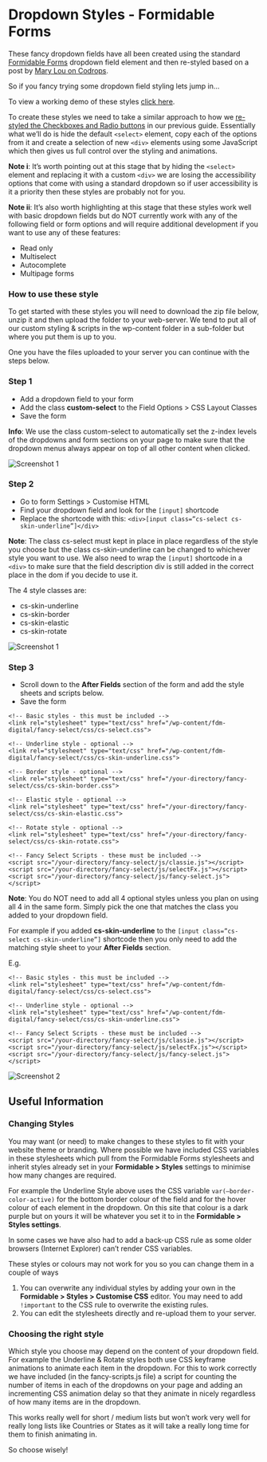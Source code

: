 # Dropdown Styles - Formidable Forms

These fancy dropdown fields have all been created using the standard [Formidable Forms](https://formidableforms.com/) dropdown field element and then re-styled based on a post by [Mary Lou on Codrops](https://tympanus.net/codrops/2014/07/10/inspiration-for-custom-select-elements/). 

So if you fancy trying some dropdown field styling lets jump in…

To view a working demo of these styles [click here](https://www.fdmdigital.co.uk/dropdown-field-styling-formidable-forms/).

To create these styles we need to take a similar approach to how we [re-styled the Checkboxes and Radio buttons](https://www.fdmdigital.co.uk/formidable-forms-radio-checkbox-tutorial/) in our previous guide. Essentially what we’ll do is hide the default `<select>` element, copy each of the options from it and create a selection of new `<div>` elements using some JavaScript which then gives us full control over the styling and animations.

**Note i**: It’s worth pointing out at this stage that by hiding the `<select>` element and replacing it with a custom `<div>` we are losing the accessibility options that come with using a standard dropdown so if user accessibility is it a priority then these styles are probably not for you.

**Note ii**: It’s also worth highlighting at this stage that these styles work well with basic dropdown fields but do NOT currently work with any of the following field or form options and will require additional development if you want to use any of these features:

* Read only
* Multiselect
* Autocomplete
* Multipage forms


### How to use these style

To get started with these styles you will need to download the zip file below, unzip it and then upload the folder to your web-server. We tend to put all of our custom styling & scripts in the wp-content folder in a sub-folder but where you put them is up to you.

One you have the files uploaded to your server you can continue with the steps below.

### Step 1

* Add a dropdown field to your form
* Add the class **custom-select** to the Field Options > CSS Layout Classes
* Save the form

**Info**: We use the class custom-select to automatically set the z-index levels of the dropdowns and form sections on your page to make sure that the dropdown menus always appear on top of all other content when clicked.

![Screenshot 1](https://www.fdmdigital.co.uk/wp-content/uploads/2021/01/Fancy-dropdown-1.png)

### Step 2

* Go to form Settings > Customise HTML
* Find your dropdown field and look for the `[input]` shortcode
* Replace the shortcode with this: `<div>[input class=”cs-select cs-skin-underline”]</div>`

**Note**: The class cs-select must kept in place in place regardless of the style you choose but the class cs-skin-underline can be changed to whichever style you want to use. We also need to wrap the `[input]` shortcode in a `<div>` to make sure that the field description div is still added in the correct place in the dom if you decide to use it.

The 4 style classes are:

* cs-skin-underline
* cs-skin-border
* cs-skin-elastic
* cs-skin-rotate

![Screenshot 1](https://www.fdmdigital.co.uk/wp-content/uploads/2021/01/Fancy-dropdown-2.png)

### Step 3

* Scroll down to the **After Fields** section of the form and add the style sheets and scripts below.
* Save the form

```
<!-- Basic styles - this must be included -->
<link rel="stylesheet" type="text/css" href="/wp-content/fdm-digital/fancy-select/css/cs-select.css">

<!-- Underline style - optional -->
<link rel="stylesheet" type="text/css" href="/wp-content/fdm-digital/fancy-select/css/cs-skin-underline.css">

<!-- Border style - optional -->
<link rel="stylesheet" type="text/css" href="/your-directory/fancy-select/css/cs-skin-border.css">

<!-- Elastic style - optional -->
<link rel="stylesheet" type="text/css" href="/your-directory/fancy-select/css/cs-skin-elastic.css">

<!-- Rotate style - optional -->
<link rel="stylesheet" type="text/css" href="/your-directory/fancy-select/css/cs-skin-rotate.css">

<!-- Fancy Select Scripts - these must be included -->
<script src="/your-directory/fancy-select/js/classie.js"></script>
<script src="/your-directory/fancy-select/js/selectFx.js"></script>
<script src="/your-directory/fancy-select/js/fancy-select.js"></script>
```
**Note**: You do NOT need to add all 4 optional styles unless you plan on using all 4 in the same form. Simply pick the one that matches the class you added to your dropdown field.

For example if you added **cs-skin-underline** to the `[input class=”cs-select cs-skin-underline”]` shortcode then you only need to add the matching style sheet to your **After Fields** section.

E.g. 

```
<!-- Basic styles - this must be included -->
<link rel="stylesheet" type="text/css" href="/wp-content/fdm-digital/fancy-select/css/cs-select.css">

<!-- Underline style - optional -->
<link rel="stylesheet" type="text/css" href="/wp-content/fdm-digital/fancy-select/css/cs-skin-underline.css">

<!-- Fancy Select Scripts - these must be included -->
<script src="/your-directory/fancy-select/js/classie.js"></script>
<script src="/your-directory/fancy-select/js/selectFx.js"></script>
<script src="/your-directory/fancy-select/js/fancy-select.js"></script>
```
![Screenshot 2](https://www.fdmdigital.co.uk/wp-content/uploads/2021/01/Fancy-dropdown-3.png)


## Useful Information

### Changing Styles

You may want (or need) to make changes to these styles to fit with your website theme or branding. Where possible we have included CSS variables in these stylesheets which pull from the Formidable Forms stylesheets and inherit styles already set in your **Formidable > Styles** settings to minimise how many changes are required.

For example the Underline Style above uses the CSS variable `var(–border-color-active)` for the bottom border colour of the field and for the hover colour of each element in the dropdown. On this site that colour is a dark purple but on yours it will be whatever you set it to in the **Formidable > Styles settings**.

In some cases we have also had to add a back-up CSS rule as some older browsers (Internet Explorer) can’t render CSS variables.

These styles or colours may not work for you so you can change them in a couple of ways

1. You can overwrite any individual styles by adding your own in the **Formidable > Styles > Customise CSS** editor. You may need to add `!important` to the CSS rule to overwrite the existing rules.
2. You can edit the stylesheets directly and re-upload them to your server.

### Choosing the right style

Which style you choose may depend on the content of your dropdown field. For example the Underline & Rotate styles both use CSS keyframe animations to animate each item in the dropdown. For this to work correctly we have included (in the fancy-scripts.js file) a script for counting the number of items in each of the dropdowns on your page and adding an incrementing CSS animation delay so that they animate in nicely regardless of how many items are in the dropdown.

This works really well for short / medium lists but won’t work very well for really long lists like Countries or States as it will take a really long time for them to finish animating in.

So choose wisely!
